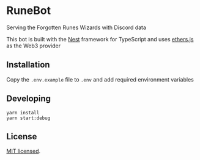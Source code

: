 RuneBot
=======

Serving the Forgotten Runes Wizards with Discord data

This bot is built with the [Nest](https://github.com/nestjs/nest) framework for TypeScript and uses [ethers.js](https://github.com/ethers-io/ethers.js) as the Web3 provider

## Installation

Copy the `.env.example` file to `.env` and add required environment variables

## Developing

```
yarn install
yarn start:debug
```

## License

[MIT licensed](LICENSE).
